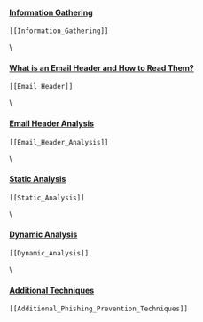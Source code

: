 
#### [Information Gathering](https://app.letsdefend.io/training/lesson_detail/information-gathering)
	[[Information_Gathering]]
\
#### [What is an Email Header and How to Read Them?](https://app.letsdefend.io/training/lesson_detail/what-is-an-email-header-and-how-to-read-them)
	[[Email_Header]]
\
#### [Email Header Analysis](https://app.letsdefend.io/training/lesson_detail/email-header-analysis)
	[[Email_Header_Analysis]]
\
#### [Static Analysis](https://app.letsdefend.io/training/lesson_detail/static-analysis)
	[[Static_Analysis]]
\
#### [Dynamic Analysis](https://app.letsdefend.io/training/lesson_detail/dynamic-analysis)
	[[Dynamic_Analysis]]
\
#### [Additional Techniques](https://app.letsdefend.io/training/lesson_detail/additional-techniques)
	[[Additional_Phishing_Prevention_Techniques]]
